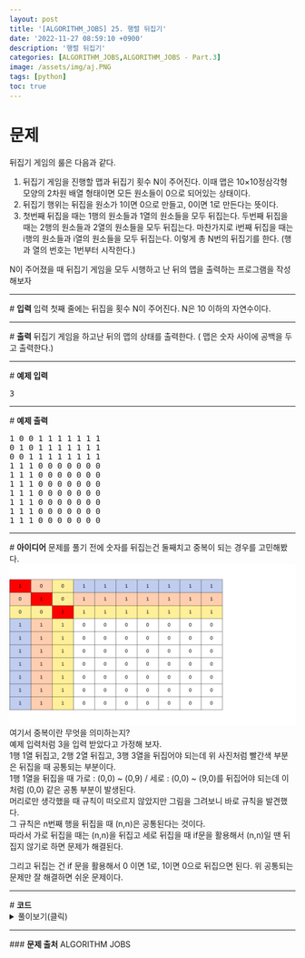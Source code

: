 ```yaml
---
layout: post
title: '[ALGORITHM_JOBS] 25. 행렬 뒤집기'
date: '2022-11-27 08:59:10 +0900'
description: '행렬 뒤집기'
categories: [ALGORITHM_JOBS,ALGORITHM_JOBS - Part.3]
image: /assets/img/aj.PNG
tags: [python]
toc: true
---
```

# <b>문제</b>
뒤집기 게임의 룰은 다음과 같다.

1. 뒤집기 게임을 진행할 맵과 뒤집기 횟수 N이 주어진다. 이때 맵은 10×10정삼각형 모양의 2차원 배열 형태이면 모든 원소들이 0으로 되어있는 상태이다.
2. 뒤집기 행위는 뒤집을 원소가 1이면 0으로 만들고, 0이면 1로 만든다는 뜻이다.
3. 첫번째 뒤집을 때는 1행의 원소들과 1열의 원소들을 모두 뒤집는다. 두번째 뒤집을 때는 2행의 원소들과 2열의 원소들을 모두 뒤집는다. 마찬가지로 i번째 뒤집을 때는 i행의 원소들과 i열의 원소들을 모두 뒤집는다. 이렇게 총 N번의 뒤집기를 한다. (행과 열의 번호는 1번부터 시작한다.)

N이 주어졌을 때 뒤집기 게임을 모두 시행하고 난 뒤의 맵을 출력하는 프로그램을 작성해보자  
<hr>
# <b>입력</b>
입력 첫째 줄에는 뒤집을 횟수 N이 주어진다. N은 10 이하의 자연수이다.
<hr>
# <b>출력</b>
뒤집기 게임을 하고난 뒤의 맵의 상태를 출력한다. ( 맵은 숫자 사이에 공백을 두고 출력한다.)
<hr>
# <b>예제 입력</b><br>
<pre>
3
</pre>
<hr>
# <b>예제 출력</b><br>
<pre>
1 0 0 1 1 1 1 1 1 1
0 1 0 1 1 1 1 1 1 1
0 0 1 1 1 1 1 1 1 1
1 1 1 0 0 0 0 0 0 0
1 1 1 0 0 0 0 0 0 0
1 1 1 0 0 0 0 0 0 0
1 1 1 0 0 0 0 0 0 0
1 1 1 0 0 0 0 0 0 0
1 1 1 0 0 0 0 0 0 0
1 1 1 0 0 0 0 0 0 0
</pre>
<hr>
# <b>아이디어</b>
문제를 풀기 전에 숫자를 뒤집는건 둘째치고 중복이 되는 경우를 고민해봤다.<br>
<img src="/assets/img/1/part3-7.png" alt="표사진"><br>
여기서 중복이란 무엇을 의미하는지?<br>
예제 입력처럼 3을 입력 받았다고 가정해 보자.<br>
1행 1열 뒤집고, 2행 2열 뒤집고, 3행 3열을 뒤집어야 되는데 위 사진처럼 빨간색 부분은 뒤집을 때 공통되는 부분이다.<br>
1행 1열을 뒤집을 때 가로 : (0,0) ~ (0,9) / 세로 : (0,0) ~ (9,0)를 뒤집어야 되는데 이처럼 (0,0) 같은 공통 부분이 발생된다.<br>
머리로만 생각했을 때 규칙이 떠오르지 않았지만 그림을 그려보니 바로 규칙을 발견했다.<br>
그 규칙은 n번째 행을 뒤집을 때 (n,n)은 공통된다는 것이다.<br>
따라서 가로 뒤집을 때는 (n,n)을 뒤집고 세로 뒤집을 때 if문을 활용해서 (n,n)일 땐 뒤집지 않기로 하면 문제가 해결된다.

그리고 뒤집는 건 if 문을 활용해서 0 이면 1로, 1이면 0으로 뒤집으면 된다. 위 공통되는 문제만 잘 해결하면 쉬운 문제이다.




<hr>
# <b>코드</b>

<details>
<summary id="summary1">풀이보기(클릭)</summary>
<div markdown="1">

~~~python
arr = [[0] * 10 for _ in range(10)]
n = int(input())

for i in range(n):
    for j in range(10):
        # 세로
        if arr[i][j] == 0:
            arr[i][j] = 1
        else:
            arr[i][j] = 0
        
        #가로
        if i != j and arr[j][i] == 1:
            arr[j][i] = 0
        else:
            arr[j][i] = 1

for i in range(10):
    for j in range(10):
        print(arr[i][j], end=" ")
    print()
~~~
</div>
</details>

<hr>
### <b>문제 출처</b>
ALGORITHM JOBS
